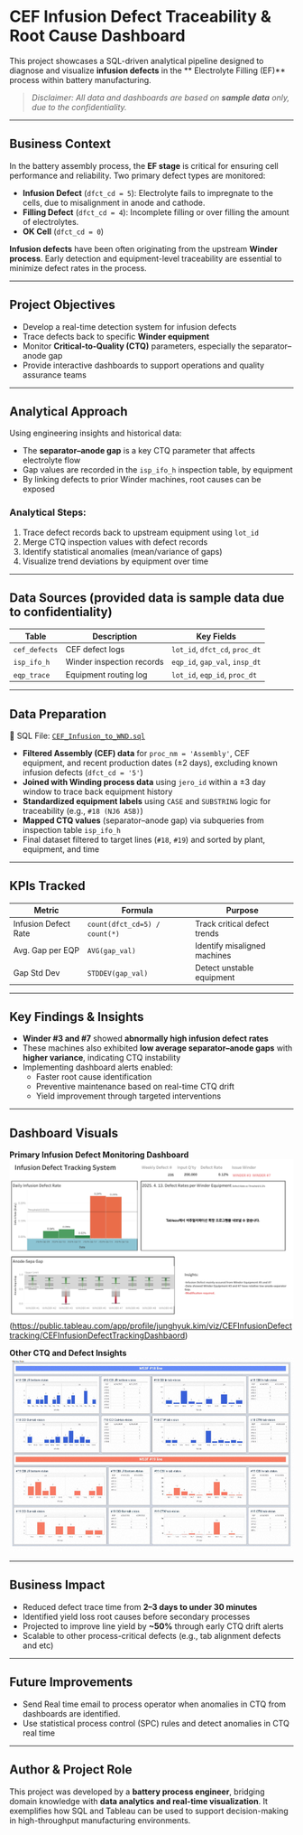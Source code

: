 #  CEF Infusion Defect Traceability & Root Cause Dashboard

This project showcases a SQL-driven analytical pipeline designed to diagnose and visualize **infusion defects** in the ** Electrolyte Filling (EF)** process within battery manufacturing.  
> *Disclaimer: All data and dashboards are based on **sample data** only, due to the confidentiality.*

---

## Business Context

In the battery assembly process, the **EF stage** is critical for ensuring cell performance and reliability. Two primary defect types are monitored:

- **Infusion Defect** (`dfct_cd = 5`): Electrolyte fails to impregnate to the cells, due to misalignment in anode and cathode.
- **Filling Defect** (`dfct_cd = 4`): Incomplete filling or over filling the amount of electrolytes.
- **OK Cell** (`dfct_cd = 0`)

**Infusion defects** have been often originating from the upstream **Winder process**. Early detection and equipment-level traceability are essential to minimize defect rates in the process.

---

## Project Objectives

- Develop a real-time detection system for infusion defects  
- Trace defects back to specific **Winder equipment**  
- Monitor **Critical-to-Quality (CTQ)** parameters, especially the separator–anode gap  
- Provide interactive dashboards to support operations and quality assurance teams  

---

##  Analytical Approach

Using engineering insights and historical data:

- The **separator–anode gap** is a key CTQ parameter that affects electrolyte flow
- Gap values are recorded in the `isp_ifo_h` inspection table, by equipment
- By linking defects to prior Winder machines, root causes can be exposed

### Analytical Steps:
1. Trace defect records back to upstream equipment using `lot_id`
2. Merge CTQ inspection values with defect records
3. Identify statistical anomalies (mean/variance of gaps)
4. Visualize trend deviations by equipment over time

---

##  Data Sources (provided data is sample data due to confidentiality)

| Table | Description | Key Fields |
|-------|-------------|------------|
| `cef_defects` | CEF defect logs | `lot_id`, `dfct_cd`, `proc_dt` |
| `isp_ifo_h` | Winder inspection records | `eqp_id`, `gap_val`, `insp_dt` |
| `eqp_trace` | Equipment routing log | `lot_id`, `eqp_id`, `proc_dt` |

---

## Data Preparation
📁 SQL File: [`CEF_Infusion_to_WND.sql`](SQL/CEF_Infusion_to_WND.sql)
- **Filtered Assembly (CEF) data** for `proc_nm = 'Assembly'`, CEF equipment, and recent production dates (±2 days), excluding known infusion defects (`dfct_cd = '5'`)
- **Joined with Winding process data** using `jero_id` within a ±3 day window to trace back equipment history
- **Standardized equipment labels** using `CASE` and `SUBSTRING` logic for traceability (e.g., `#18 (NJ6 ASB)`)
- **Mapped CTQ values** (separator–anode gap) via subqueries from inspection table `isp_ifo_h`
- Final dataset filtered to target lines (`#18`, `#19`) and sorted by plant, equipment, and time


---

## KPIs Tracked

| Metric | Formula | Purpose |
|--------|---------|---------|
| Infusion Defect Rate | `count(dfct_cd=5) / count(*)` | Track critical defect trends |
| Avg. Gap per EQP | `AVG(gap_val)` | Identify misaligned machines |
| Gap Std Dev | `STDDEV(gap_val)` | Detect unstable equipment |

---

## Key Findings & Insights

- **Winder #3 and #7** showed **abnormally high infusion defect rates**  
- These machines also exhibited **low average separator–anode gaps** with **higher variance**, indicating CTQ instability  
- Implementing dashboard alerts enabled:
  - Faster root cause identification
  - Preventive maintenance based on real-time CTQ drift
  - Yield improvement through targeted interventions

---

## Dashboard Visuals

**Primary Infusion Defect Monitoring Dashboard**  
![Dashboard Screenshot](visuals/Infusion_Defect_dashboard.png)
(https://public.tableau.com/app/profile/junghyuk.kim/viz/CEFInfusionDefecttracking/CEFInfusionDefectTrackingDashbaord)

**Other CTQ and Defect Insights**  
![Dashboard Screenshot](visuals/Dashboard_other_example.png)

---

## Business Impact

- Reduced defect trace time from **2–3 days to under  30 minutes**  
- Identified yield loss root causes before secondary processes  
- Projected to improve line yield by **~50%** through early CTQ drift alerts  
- Scalable to other process-critical defects (e.g., tab alignment defects and etc)

---

## Future Improvements

- Send Real time email to process operator when anomalies in CTQ from dashboards are identified.  
- Use statistical process control (SPC) rules and detect anomalies in CTQ real time

---

## Author & Project Role

This project was developed by a **battery process engineer**, bridging domain knowledge with **data analytics and real-time visualization**. It exemplifies how SQL and Tableau can be used to support decision-making in high-throughput manufacturing environments.


